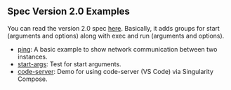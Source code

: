 ## Spec Version 2.0 Examples

You can read the version 2.0 spec [here](https://singularityhub.github.io/singularity-compose/#/spec/spec-2.0).
Basically, it adds groups for start (arguments and options) along with exec and run (arguments and options). 

 - [ping](ping): A basic example to show network communication between two instances.
 - [start-args](start-args): Test for start arguments.
 - [code-server](code-server): Demo for using code-server (VS Code) via Singularity Compose.
